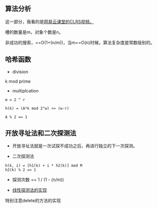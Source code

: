 ## 算法分析

这一部分，我看的是[网易云课堂的CLRS视频。](http://open.163.com/movie/2010/12/R/E/M6UTT5U0I_M6V2TG4RE.html)

槽的数量是m，对象个数是n。

非成功的搜索，==O(1+(n/m))，当m==O(n)时候，算法复杂度是常数级别的。

## 哈希函数

- division

k mod prime

- multiplcation

```
m = 2 ^ r

h(k) = (A*k mod 2^w) >> (w-r)

A % 2 == 1
```

## 开放寻址法和二次探测法

- 开放寻址法就是一次试探不成功之后，再进行独立的下一次探测。

- 二次探测法

```
h(k, i) = [h1(k) + i * h2(k)] mod M
h2(k) % 2 == 1
```

- 探测次数 == 1 / (1 - (n/m))


- [线性探测法的实现](hash_table_liner.cpp)

特别注意delete的方法的实现


